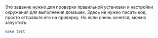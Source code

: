 Это задание нужно для проверки правильной установки и настройки окружения для выполнения домашек. Здесь не нужно писать код, просто отправьте его на проверку. Но если очень хочется, можно запустить:

```sh
make test
```

